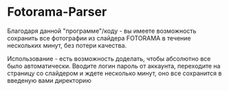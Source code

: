 # Fotorama-Parser

Благодаря данной "программе"/коду - вы имеете возможность сохранить все фотографии из слайдера FOTORAMA в течение нескольких минут, без потери качества.

Использование - есть возможность доделать, чтобы абсолютно все было автоматически. Вводите логин пароль от аккаунта, переходите на страницу со слайдером и ждете несколько минут, оно все сохранится в введеную вами директорию
